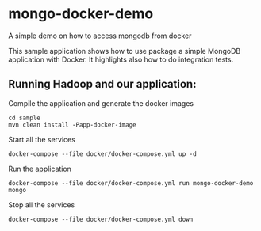 # mongo-docker-demo
A simple demo on how to access mongodb from docker

This sample application shows how to use package a simple MongoDB application with Docker. It highlights also how to do integration tests.

## Running Hadoop and our application:


Compile the application and generate the docker images

```
cd sample
mvn clean install -Papp-docker-image
``` 


Start all the services 

```
docker-compose --file docker/docker-compose.yml up -d
```

Run the application
```
docker-compose --file docker/docker-compose.yml run mongo-docker-demo mongo
```

Stop all the services
```
docker-compose --file docker/docker-compose.yml down
``` 

